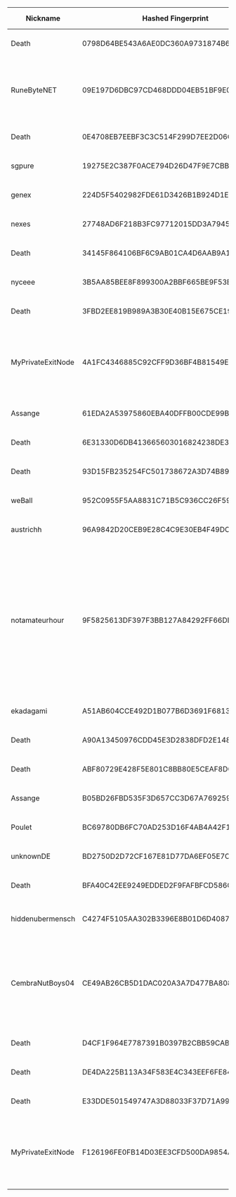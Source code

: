 | Nickname |  Hashed Fingerprint	| Or Addresses | Contact | Running | Flags | Last Seen | First Seen | Last Restarted | Advertised Bandwidth | Platform | Version | Version Status | Recommended Version | Verified hostnames | Exit policy |
|---|---|---|---|---|---|---|---|---|---|---|---|---|---|---|---|
|Death | 0798D64BE543A6AE0DC360A9731874B6254C0AEE | ["15.204.199.12:47474"] | nobody | false | Running, Valid | 2025-10-16 12:00:00 | 2025-10-16 12:00:00 | 2025-10-16 11:17:36 | 0 | Tor 0.4.8.16 on Linux | 0.4.8.16 | recommended | true | ["exitz.org"] | ["reject *:*"]|
|RuneByteNET | 09E197D6DBC97CD468DDD04EB51BF9E07EC81265 | ["185.40.4.143:1337","[2a0e:4005:1002:ffff:185:40:4:143]:1337"] | email:tor[]runebyte.net url:runebyte.net proof:dns-rsa virtualization:baremetal dnslocation:local ciissversion:2 trafficacct:unmetered | true | Running, V2Dir, Valid | 2025-10-16 22:00:00 | 2025-10-16 11:00:00 | 2025-10-16 13:33:17 | 0 | Tor 0.4.8.19 on Linux | 0.4.8.19 | recommended | true | ["tor-exit.runebyte.net"] | ["reject *:*"]|
|Death | 0E4708EB7EEBF3C3C514F299D7EE2D06CFE39095 | ["15.204.199.12:47474"] | nobody | false | Running, Valid | 2025-10-16 15:00:00 | 2025-10-16 14:00:00 | 2025-10-16 13:21:36 | 0 | Tor 0.4.8.16 on Linux | 0.4.8.16 | recommended | true | N/A | ["reject *:*"]|
|sgpure | 19275E2C387F0ACE794D26D47F9E7CBB6CCD3D2A | ["178.128.118.97:443"] | c99058397@gmail.com | true | Running, V2Dir, Valid | 2025-10-16 22:00:00 | 2025-10-16 14:00:00 | 2025-10-16 13:32:01 | 0 | Tor 0.4.8.19 on Linux | 0.4.8.19 | recommended | true | N/A | ["reject *:*"]|
|genex | 224D5F5402982FDE61D3426B1B924D1EAD194EAC | ["167.99.129.236:443"] | c99058397@gmail.com | true | Running, V2Dir, Valid | 2025-10-16 22:00:00 | 2025-10-16 14:00:00 | 2025-10-16 13:31:46 | 0 | Tor 0.4.8.19 on Linux | 0.4.8.19 | recommended | true | N/A | ["reject *:*"]|
|nexes | 27748AD6F218B3FC97712015DD3A7945B52F4F40 | ["139.59.37.92:443"] | c99058397@gmail.com | true | Running, V2Dir, Valid | 2025-10-16 22:00:00 | 2025-10-16 14:00:00 | 2025-10-16 13:31:57 | 0 | Tor 0.4.8.19 on Linux | 0.4.8.19 | recommended | true | N/A | ["reject *:*"]|
|Death | 34145F864106BF6C9AB01CA4D6AAB9A1FA3BF2D8 | ["15.204.199.12:47474"] | nobody | false | Running, Valid | 2025-10-16 12:00:00 | 2025-10-16 12:00:00 | 2025-10-16 11:35:47 | 0 | Tor 0.4.8.16 on Linux | 0.4.8.16 | recommended | true | ["exitz.org"] | ["reject *:*"]|
|nyceee | 3B5AA85BEE8F899300A2BBF665BE9F53B60B1C03 | ["64.225.62.231:443"] | c99058397@gmail.com | true | Running, V2Dir, Valid | 2025-10-16 22:00:00 | 2025-10-16 14:00:00 | 2025-10-16 13:32:04 | 0 | Tor 0.4.8.19 on Linux | 0.4.8.19 | recommended | true | N/A | ["reject *:*"]|
|Death | 3FBD2EE819B989A3B30E40B15E675CE19CFEE92D | ["15.204.199.12:47474"] | nobody | false | Running, Valid | 2025-10-16 15:00:00 | 2025-10-16 15:00:00 | 2025-10-16 14:21:25 | 0 | Tor 0.4.8.16 on Linux | 0.4.8.16 | recommended | true | N/A | ["reject *:*"]|
|MyPrivateExitNode | 4A1FC4346885C92CFF9D36BF4B81549EC2F49A0B | ["103.80.87.58:9001","[2a0d:6c2:17:49c::]:9001"] | admin@example.com | false | Exit, Running, V2Dir, Valid | 2025-10-16 11:00:00 | 2025-10-16 11:00:00 | 2025-10-16 10:20:42 | 0 | Tor 0.4.8.18 on Linux | 0.4.8.18 | recommended | true | N/A | ["reject 0.0.0.0/8:*","reject 169.254.0.0/16:*","reject 127.0.0.0/8:*","reject 192.168.0.0/16:*","reject 10.0.0.0/8:*","reject 172.16.0.0/12:*","reject 103.80.87.58:*","accept *:*"]|
|Assange | 61EDA2A53975860EBA40DFFB00CDE99B1CE92CC2 | ["94.60.190.164:9001"] | N/A | false | Running, V2Dir, Valid | 2025-10-16 11:00:00 | 2025-10-16 03:00:00 | 2025-10-16 02:00:26 | 0 | Tor 0.4.8.16 on Linux | 0.4.8.16 | recommended | true | ["164.190.60.94.rev.vodafone.pt"] | ["reject *:*"]|
|Death | 6E31330D6DB413665603016824238DE30EAA48F9 | ["15.204.199.12:47474"] | nobody | false | Running, Valid | 2025-10-16 11:00:00 | 2025-10-16 11:00:00 | 2025-10-16 10:47:48 | 0 | Tor 0.4.8.16 on Linux | 0.4.8.16 | recommended | true | ["exitz.org"] | ["reject *:*"]|
|Death | 93D15FB235254FC501738672A3D74B8918C4331E | ["15.204.199.12:47474"] | nobody | false | Running, Valid | 2025-10-16 12:00:00 | 2025-10-16 12:00:00 | 2025-10-16 11:06:59 | 0 | Tor 0.4.8.16 on Linux | 0.4.8.16 | recommended | true | ["exitz.org"] | ["reject *:*"]|
|weBall | 952C0955F5AA8831C71B5C936CC26F594C9A5232 | ["93.95.227.231:443"] | tor572983@proton.me | true | Running, Valid | 2025-10-16 22:00:00 | 2025-10-16 07:00:00 | 2025-10-16 06:28:16 | 0 | Tor 0.4.8.19 on Linux | 0.4.8.19 | recommended | true | ["vps-93-95-227-231.1984.is"] | ["reject *:*"]|
|austrichh | 96A9842D20CEB9E28C4C9E30EB4F49DC9BD6AFD1 | ["170.64.144.2:443"] | c99058397@gmail.com | true | Running, V2Dir, Valid | 2025-10-16 22:00:00 | 2025-10-16 14:00:00 | 2025-10-16 13:31:54 | 0 | Tor 0.4.8.19 on Linux | 0.4.8.19 | recommended | true | N/A | ["reject *:*"]|
|notamateurhour | 9F5825613DF397F3BB127A84292FF66DEFE2B3F3 | ["192.34.80.176:9001"] | Benjamin OConnor <benoc AT alum dot mit dot edu> | true | Exit, Running, V2Dir, Valid | 2025-10-16 22:00:00 | 2025-10-16 16:00:00 | 2025-10-16 15:15:54 | 0 | Tor 0.4.8.19 on Linux | 0.4.8.19 | recommended | true | N/A | ["reject 0.0.0.0/8:*","reject 169.254.0.0/16:*","reject 127.0.0.0/8:*","reject 192.168.0.0/16:*","reject 10.0.0.0/8:*","reject 172.16.0.0/12:*","reject 192.34.80.176:*","reject *:6881-6999","reject *:6346-6429","reject *:4661-4666","reject *:1214","reject *:23","reject *:22","reject *:25","reject *:119","reject *:135-139","reject *:445","reject *:563","reject *:6699","accept *:*"]|
|ekadagami | A51AB604CCE492D1B077B6D3691F6813F394E3D6 | ["79.236.204.150:9001","[2003:e6:73c:f00:d0b8:3722:9af0:b59d]:9001"] | dg@gekko.de | true | Running, V2Dir, Valid | 2025-10-16 22:00:00 | 2025-10-16 18:00:00 | 2025-10-16 17:47:49 | 0 | Tor 0.4.8.19 on Linux | 0.4.8.19 | recommended | true | ["p4feccc96.dip0.t-ipconnect.de"] | ["reject *:*"]|
|Death | A90A13450976CDD45E3D2838DFD2E148B716EB85 | ["15.204.199.12:47474"] | nobody | false | Running, Valid | 2025-10-16 12:00:00 | 2025-10-16 12:00:00 | 2025-10-16 11:23:38 | 0 | Tor 0.4.8.16 on Linux | 0.4.8.16 | recommended | true | ["exitz.org"] | ["reject *:*"]|
|Death | ABF80729E428F5E801C8BB80E5CEAF8D08100612 | ["15.204.199.12:47474"] | nobody | false | Running, Valid | 2025-10-16 12:00:00 | 2025-10-16 12:00:00 | 2025-10-16 11:09:49 | 0 | Tor 0.4.8.16 on Linux | 0.4.8.16 | recommended | true | ["exitz.org"] | ["reject *:*"]|
|Assange | B05BD26FBD535F3D657CC3D67A7692590C21ACB0 | ["94.60.190.164:9001"] | N/A | true | Running, V2Dir, Valid | 2025-10-16 22:00:00 | 2025-10-16 12:00:00 | 2025-10-16 11:20:52 | 0 | Tor 0.4.8.16 on Linux | 0.4.8.16 | recommended | true | ["164.190.60.94.rev.vodafone.pt"] | ["reject *:*"]|
|Poulet | BC69780DB6FC70AD253D16F4AB4A42F12A94DA56 | ["82.165.134.69:500"] | N/A | true | Running, V2Dir, Valid | 2025-10-16 22:00:00 | 2025-10-16 10:00:00 | 2025-10-16 09:36:18 | 0 | Tor 0.4.8.10 on Linux | 0.4.8.10 | recommended | true | ["ip82-165-134-69.pbiaas.com"] | ["reject *:*"]|
|unknownDE | BD2750D2D72CF167E81D77DA6EF05E7C7C3C66D1 | ["37.120.176.133:9001"] | Random Person nobody@tor.org | true | Running, V2Dir, Valid | 2025-10-16 22:00:00 | 2025-10-16 18:00:00 | 2025-10-16 17:49:02 | 0 | Tor 0.4.8.14 on Linux | 0.4.8.14 | recommended | true | ["markus.mrunk.de"] | ["reject *:*"]|
|Death | BFA40C42EE9249EDDED2F9FAFBFCD586CF76EF99 | ["15.204.199.12:47474"] | nobody | true | Running, Valid | 2025-10-16 22:00:00 | 2025-10-16 15:00:00 | 2025-10-16 14:25:52 | 0 | Tor 0.4.8.16 on Linux | 0.4.8.16 | recommended | true | N/A | ["reject *:*"]|
|hiddenubermensch | C4274F5105AA302B3396E8B01D6D4087B5E53ED8 | ["97.127.83.8:9001"] | traidor@gmail.com | true | Running, V2Dir, Valid | 2025-10-16 22:00:00 | 2025-10-16 09:00:00 | 2025-10-16 08:00:38 | 0 | Tor 0.4.8.18 on FreeBSD | 0.4.8.18 | recommended | true | ["97-127-83-8.mpls.qwest.net"] | ["reject *:*"]|
|CembraNutBoys04 | CE49AB26CB5D1DAC020A3A7D477BA808DE968731 | ["190.123.46.170:443","[2803:200:ffff:ff0c::ae92:2a2f]:443"] | tor-exit.cembranutboys.com | true | Exit, Running, Valid | 2025-10-16 22:00:00 | 2025-10-16 10:00:00 | 2025-10-16 08:58:12 | 0 | Tor 0.4.8.19 on Linux | 0.4.8.19 | recommended | true | N/A | ["reject 0.0.0.0/8:*","reject 169.254.0.0/16:*","reject 127.0.0.0/8:*","reject 192.168.0.0/16:*","reject 10.0.0.0/8:*","reject 172.16.0.0/12:*","reject 190.123.46.170:*","accept *:80","accept *:443","accept *:1194","reject *:*"]|
|Death | D4CF1F964E7787391B0397B2CBB59CABD7EA9000 | ["15.204.199.12:47474"] | nobody | false | Running, Valid | 2025-10-16 14:00:00 | 2025-10-16 12:00:00 | 2025-10-16 11:38:43 | 0 | Tor 0.4.8.16 on Linux | 0.4.8.16 | recommended | true | ["exitz.org"] | ["reject *:*"]|
|Death | DE4DA225B113A34F583E4C343EEF6FE84BDCBCA5 | ["15.204.199.12:47474"] | nobody | false | Running, Valid | 2025-10-16 11:00:00 | 2025-10-16 11:00:00 | 2025-10-16 10:43:39 | 0 | Tor 0.4.8.16 on Linux | 0.4.8.16 | recommended | true | ["exitz.org"] | ["reject *:*"]|
|Death | E33DDE501549747A3D88033F37D71A99624A443D | ["15.204.199.12:47474"] | nobody | false | Running, Valid | 2025-10-16 12:00:00 | 2025-10-16 12:00:00 | 2025-10-16 11:31:38 | 0 | Tor 0.4.8.16 on Linux | 0.4.8.16 | recommended | true | ["exitz.org"] | ["reject *:*"]|
|MyPrivateExitNode | F126196FE0FB14D03EE3CFD500DA9854ADA0AC09 | ["103.80.87.58:9001","[2a0d:6c2:17:49c::]:9001"] | admin@example.com | false | Exit, Running, V2Dir, Valid | 2025-10-16 11:00:00 | 2025-10-16 11:00:00 | 2025-10-16 10:19:14 | 0 | Tor 0.4.8.18 on Linux | 0.4.8.18 | recommended | true | N/A | ["reject 0.0.0.0/8:*","reject 169.254.0.0/16:*","reject 127.0.0.0/8:*","reject 192.168.0.0/16:*","reject 10.0.0.0/8:*","reject 172.16.0.0/12:*","reject 103.80.87.58:*","accept *:*"]|
